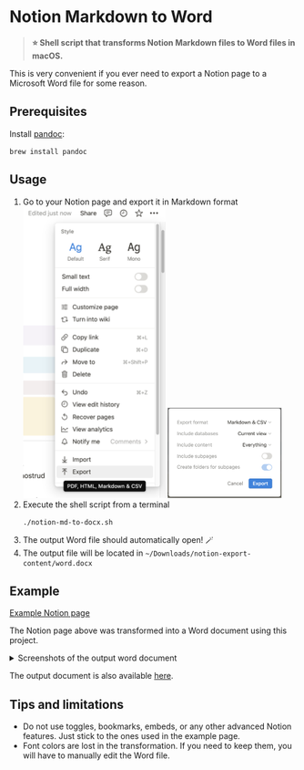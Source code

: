 # Notion Markdown to Word

> __⭐️ Shell script that transforms Notion Markdown files to Word files in macOS.__

This is very convenient if you ever need to export a Notion page to a Microsoft Word file for some reason.

## Prerequisites

Install [pandoc](https://pandoc.org/):
```shell
brew install pandoc
```

## Usage

1. Go to your Notion page and export it in Markdown format  
   <img alt="export-1" src="docs/export-1.png" width="250"/>
   <img alt="export-2" src="docs/export-2.png" width="200"/>
2. Execute the shell script from a terminal
   ```shell
   ./notion-md-to-docx.sh
   ```
3. The output Word file should automatically open! 🪄
4. The output file will be located in `~/Downloads/notion-export-content/word.docx` 

## Example

[Example Notion page](https://carlos-sanabria-miranda-templates.notion.site/Example-page-d87c20d4879b49c8afd31ad681752e99)

The Notion page above was transformed into a Word document using this project.

<!--suppress CheckImageSize -->
<details>
<summary>Screenshots of the output word document</summary>

<img alt="output-docx-1" src="docs/output-docx-1.png" width="500"/>
<img alt="output-docx-2" src="docs/output-docx-2.png" width="500"/>
<img alt="output-docx-3" src="docs/output-docx-3.png" width="500"/>
<img alt="output-docx-4" src="docs/output-docx-4.png" width="500"/>
<img alt="output-docx-5" src="docs/output-docx-5.png" width="500"/>

</details>

The output document is also available [here](output/word.docx).

## Tips and limitations

* Do not use toggles, bookmarks, embeds, or any other advanced Notion features. Just stick to the ones used in the example page.
* Font colors are lost in the transformation. If you need to keep them, you will have to manually edit the Word file. 
